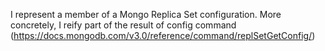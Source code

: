 I represent a member of a Mongo Replica Set configuration. More concretely, I reify part of the result of config command (https://docs.mongodb.com/v3.0/reference/command/replSetGetConfig/)